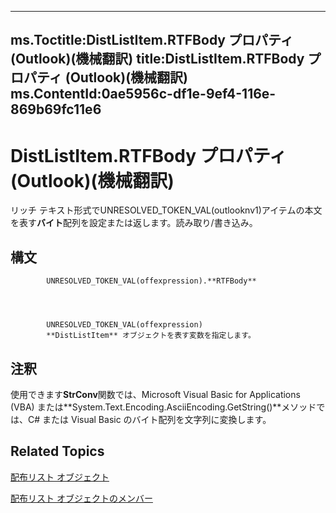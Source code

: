 

---
ms.Toctitle:DistListItem.RTFBody プロパティ (Outlook)(機械翻訳)
title:DistListItem.RTFBody プロパティ (Outlook)(機械翻訳)
ms.ContentId:0ae5956c-df1e-9ef4-116e-869b69fc11e6
---
# DistListItem.RTFBody プロパティ (Outlook)(機械翻訳)




リッチ テキスト形式でUNRESOLVED_TOKEN_VAL(outlooknv1)アイテムの本文を表す**バイト**配列を設定または返します。読み取り/書き込み。

## 構文

            UNRESOLVED_TOKEN_VAL(offexpression).**RTFBody**




            UNRESOLVED_TOKEN_VAL(offexpression)
            **DistListItem** オブジェクトを表す変数を指定します。



## 注釈
使用できます**StrConv**関数では、Microsoft Visual Basic for Applications (VBA) または**System.Text.Encoding.AsciiEncoding.GetString()**メソッドでは、C# または Visual Basic のバイト配列を文字列に変換します。



## Related Topics

[配布リスト オブジェクト](027c3986-abff-d9b1-ecc2-26d60805e952.md)

[配布リスト オブジェクトのメンバー](3ba4af84-ce84-61d9-1bc9-fab41bf6f125.md)




